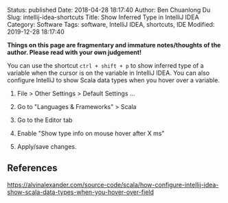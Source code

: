Status: published
Date: 2018-04-28 18:17:40
Author: Ben Chuanlong Du
Slug: intellij-idea-shortcuts
Title: Show Inferred Type in IntelliJ IDEA
Category: Software
Tags: software, IntelliJ IDEA, shortcuts, IDE
Modified: 2019-12-28 18:17:40

**Things on this page are fragmentary and immature notes/thoughts of the author. Please read with your own judgement!**


You can use the shortcut `ctrl + shift + p` to show inferred type of a variable
when the cursor is on the variable in IntelliJ IDEA.
You can also configure IntelliJ to show Scala data types 
when you hover over a variable.

1. File > Other Settings > Default Settings ...

2. Go to "Languages & Frameworks" > Scala

3. Go to the Editor tab

4. Enable "Show type info on mouse hover after X ms"

5. Apply/save changes.

## References

https://alvinalexander.com/source-code/scala/how-configure-intellij-idea-show-scala-data-types-when-you-hover-over-field
